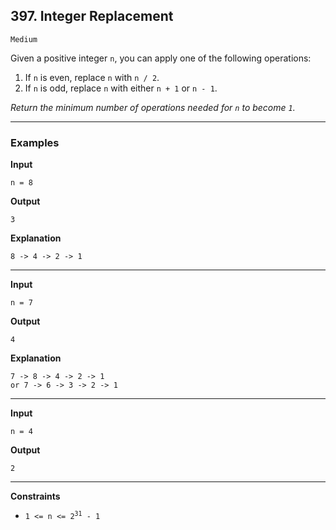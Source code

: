 ## 397. Integer Replacement

`Medium`

Given a positive integer `n`, you can apply one of the following operations:

1. If `n` is even, replace `n` with `n / 2`.
2. If `n` is odd, replace `n` with either `n + 1` or `n - 1`.

*Return the minimum number of operations needed for `n` to become `1`.*

---

### Examples

**Input**
```
n = 8
```

**Output**
```
3
```

**Explanation**
```
8 -> 4 -> 2 -> 1
```

---

**Input**
```
n = 7
```

**Output**
```
4
```

**Explanation**
```
7 -> 8 -> 4 -> 2 -> 1
or 7 -> 6 -> 3 -> 2 -> 1
```

---

**Input**
```
n = 4
```

**Output**
```
2
```

---

**Constraints**
* <code>1 <= n <= 2<sup>31</sup> - 1</code>